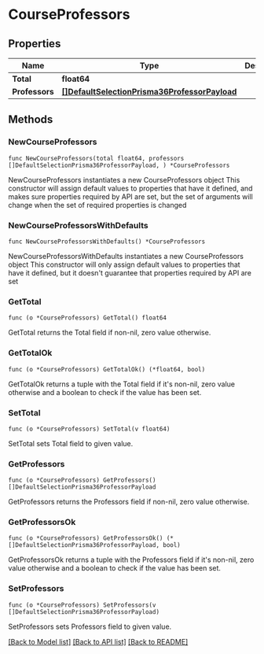 # CourseProfessors

## Properties

Name | Type | Description | Notes
------------ | ------------- | ------------- | -------------
**Total** | **float64** |  | 
**Professors** | [**[]DefaultSelectionPrisma36ProfessorPayload**](DefaultSelectionPrisma36ProfessorPayload.md) |  | 

## Methods

### NewCourseProfessors

`func NewCourseProfessors(total float64, professors []DefaultSelectionPrisma36ProfessorPayload, ) *CourseProfessors`

NewCourseProfessors instantiates a new CourseProfessors object
This constructor will assign default values to properties that have it defined,
and makes sure properties required by API are set, but the set of arguments
will change when the set of required properties is changed

### NewCourseProfessorsWithDefaults

`func NewCourseProfessorsWithDefaults() *CourseProfessors`

NewCourseProfessorsWithDefaults instantiates a new CourseProfessors object
This constructor will only assign default values to properties that have it defined,
but it doesn't guarantee that properties required by API are set

### GetTotal

`func (o *CourseProfessors) GetTotal() float64`

GetTotal returns the Total field if non-nil, zero value otherwise.

### GetTotalOk

`func (o *CourseProfessors) GetTotalOk() (*float64, bool)`

GetTotalOk returns a tuple with the Total field if it's non-nil, zero value otherwise
and a boolean to check if the value has been set.

### SetTotal

`func (o *CourseProfessors) SetTotal(v float64)`

SetTotal sets Total field to given value.


### GetProfessors

`func (o *CourseProfessors) GetProfessors() []DefaultSelectionPrisma36ProfessorPayload`

GetProfessors returns the Professors field if non-nil, zero value otherwise.

### GetProfessorsOk

`func (o *CourseProfessors) GetProfessorsOk() (*[]DefaultSelectionPrisma36ProfessorPayload, bool)`

GetProfessorsOk returns a tuple with the Professors field if it's non-nil, zero value otherwise
and a boolean to check if the value has been set.

### SetProfessors

`func (o *CourseProfessors) SetProfessors(v []DefaultSelectionPrisma36ProfessorPayload)`

SetProfessors sets Professors field to given value.



[[Back to Model list]](../README.md#documentation-for-models) [[Back to API list]](../README.md#documentation-for-api-endpoints) [[Back to README]](../README.md)



